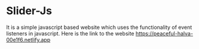 # Slider-Js
It is a simple javascript based website which uses the functionality of event listeners in javascript.
Here is the link to the website
https://peaceful-halva-00e1f6.netlify.app

